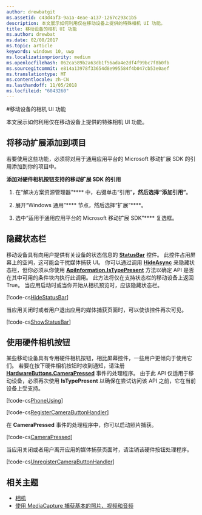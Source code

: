 ```yaml
---
author: drewbatgit
ms.assetid: c43d4af3-9a1a-4eae-a137-1267c293c1b5
description: 本文展示如何利用仅在移动设备上提供的特殊相机 UI 功能。
title: 移动设备的相机 UI 功能
ms.author: drewbat
ms.date: 02/08/2017
ms.topic: article
keywords: windows 10, uwp
ms.localizationpriority: medium
ms.openlocfilehash: 062ca589b2a63db1f56ada4e2df4f99bc7f8b0fb
ms.sourcegitcommit: e814a13978f33654d8e995584f4b047cb53e0aef
ms.translationtype: MT
ms.contentlocale: zh-CN
ms.lasthandoff: 11/05/2018
ms.locfileid: "6043260"
---
```

#<a name="camera-ui-features-for-mobile-devices"></a>移动设备的相机 UI 功能

本文展示如何利用仅在移动设备上提供的特殊相机 UI 功能。 

## <a name="add-the-mobile-extension-to-your-project"></a>将移动扩展添加到项目 

若要使用这些功能，必须将对用于通用应用平台的 Microsoft 移动扩展 SDK 的引用添加到你的项目中。

**添加对硬件相机按钮支持的移动扩展 SDK 的引用**

1.  在“解决方案资源管理器”**** 中，右键单击“引用”****，然后选择“添加引用”****。

2.  展开“Windows 通用”**** 节点，然后选择“扩展”****。

3.  选中“适用于通用应用平台的 Microsoft 移动扩展 SDK”**** 复选框。

## <a name="hide-the-status-bar"></a>隐藏状态栏

移动设备具有向用户提供有关设备的状态信息的 [**StatusBar**](https://msdn.microsoft.com/library/windows/apps/dn633864) 控件。 此控件占用屏幕上的空间，这可能会干扰媒体捕获 UI。 你可以通过调用 [**HideAsync**](https://msdn.microsoft.com/library/windows/apps/dn610339) 来隐藏状态栏，但你必须从你使用 [**ApiInformation.IsTypePresent**](https://msdn.microsoft.com/library/windows/apps/dn949016) 方法以确定 API 是否在其中可用的条件块内执行此调用。 此方法将仅在支持状态栏的移动设备上返回 True。 当应用启动时或当你开始从相机预览时，应该隐藏状态栏。

[!code-cs[HideStatusBar](./code/BasicMediaCaptureWin10/cs/MainPage.xaml.cs#SnippetHideStatusBar)]

当应用关闭时或者用户退出应用的媒体捕获页面时，可以使该控件再次可见。

[!code-cs[ShowStatusBar](./code/BasicMediaCaptureWin10/cs/MainPage.xaml.cs#SnippetShowStatusBar)]

## <a name="use-the-hardware-camera-button"></a>使用硬件相机按钮

某些移动设备具有专用硬件相机按钮，相比屏幕控件，一些用户更倾向于使用它们。 若要在按下硬件相机按钮时收到通知，请注册 [**HardwareButtons.CameraPressed**](https://msdn.microsoft.com/library/windows/apps/dn653805) 事件的处理程序。 由于此 API 仅适用于移动设备，必须再次使用 **IsTypePresent** 以确保在尝试访问该 API 之前，它在当前设备上受支持。

[!code-cs[PhoneUsing](./code/BasicMediaCaptureWin10/cs/MainPage.xaml.cs#SnippetPhoneUsing)]

[!code-cs[RegisterCameraButtonHandler](./code/BasicMediaCaptureWin10/cs/MainPage.xaml.cs#SnippetRegisterCameraButtonHandler)]

在 **CameraPressed** 事件的处理程序中，你可以启动照片捕获。

[!code-cs[CameraPressed](./code/BasicMediaCaptureWin10/cs/MainPage.xaml.cs#SnippetCameraPressed)]

当应用关闭或者用户离开应用的媒体捕获页面时，请注销该硬件按钮处理程序。

[!code-cs[UnregisterCameraButtonHandler](./code/BasicMediaCaptureWin10/cs/MainPage.xaml.cs#SnippetUnregisterCameraButtonHandler)]

## <a name="related-topics"></a>相关主题

* [相机](camera.md)
* [使用 MediaCapture 捕获基本的照片、视频和音频](basic-photo-video-and-audio-capture-with-MediaCapture.md)





